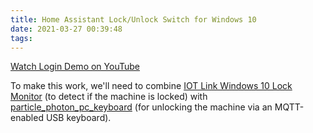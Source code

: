 ```yaml
---
title: Home Assistant Lock/Unlock Switch for Windows 10
date: 2021-03-27 00:39:48
tags:
---
```


[Watch Login Demo on YouTube](http://www.youtube.com/watch?v=jj7VJtDAOFI) 

To make this work, we'll need to combine [IOT Link Windows 10 Lock Monitor](/IOT-Link-Windows-10-Lock-Monitor) (to detect if the machine is locked) with [particle_photon_pc_keyboard](https://github.com/nathanmfast/particle_photon_pc_keyboard) (for unlocking the machine via an MQTT-enabled USB keyboard).